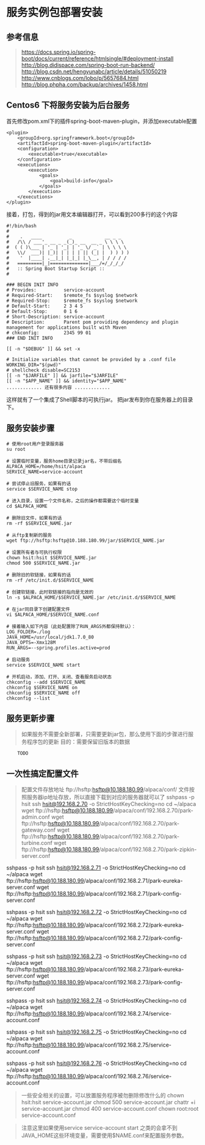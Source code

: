 # 服务实例包部署安装

## 参考信息
> https://docs.spring.io/spring-boot/docs/current/reference/htmlsingle/#deployment-install
> http://blog.didispace.com/spring-boot-run-backend/
> http://blog.csdn.net/hengyunabc/article/details/51050219
> http://www.cnblogs.com/lobo/p/5657684.html
> http://blog.phpha.com/backup/archives/1458.html

## Centos6 下将服务安装为后台服务

首先修改pom.xml下的插件spring-boot-maven-plugin，并添加executable配置
```
<plugin>
    <groupId>org.springframework.boot</groupId>
    <artifactId>spring-boot-maven-plugin</artifactId>
    <configuration>
        <executable>true</executable>
    </configuration>
    <executions>
        <execution>
            <goals>
                <goal>build-info</goal>
            </goals>
        </execution>
    </executions>
</plugin>
```

接着，打包，得到的jar用文本编辑器打开，可以看到200多行的这个内容
```
#!/bin/bash
#
#    .   ____          _            __ _ _
#   /\\ / ___'_ __ _ _(_)_ __  __ _ \ \ \ \
#  ( ( )\___ | '_ | '_| | '_ \/ _` | \ \ \ \
#   \\/  ___)| |_)| | | | | || (_| |  ) ) ) )
#    '  |____| .__|_| |_|_| |_\__, | / / / /
#   =========|_|==============|___/=/_/_/_/
#   :: Spring Boot Startup Script ::
#

### BEGIN INIT INFO
# Provides:          service-account
# Required-Start:    $remote_fs $syslog $network
# Required-Stop:     $remote_fs $syslog $network
# Default-Start:     2 3 4 5
# Default-Stop:      0 1 6
# Short-Description: service-account
# Description:       Parent pom providing dependency and plugin management for applications built with Maven
# chkconfig:         2345 99 01
### END INIT INFO

[[ -n "$DEBUG" ]] && set -x

# Initialize variables that cannot be provided by a .conf file
WORKING_DIR="$(pwd)"
# shellcheck disable=SC2153
[[ -n "$JARFILE" ]] && jarfile="$JARFILE"
[[ -n "$APP_NAME" ]] && identity="$APP_NAME"
............. 还有很多内容 .............
```

这样就有了一个集成了Shell脚本的可执行jar。
把jar发布到你在服务器上的目录下。

## 服务安装步骤
```
# 使用root用户登录服务器
su root

# 设置临时变量，服务home目录记录jar名，不带后缀名
ALPACA_HOME=/home/hsit/alpaca
SERVICE_NAME=service-account

# 尝试停止旧服务，如果有的话
service $SERVICE_NAME stop

# 进入目录，设置一个文件名称，之后的操作都需要这个临时变量
cd $ALPACA_HOME

# 删除旧文件，如果有的话
rm -rf $SERVICE_NAME.jar

# 从ftp复制新的服务
wget ftp://hsftp:hsftp@10.188.180.99/jar/$SERVICE_NAME.jar

# 设置所有者与可执行权限
chown hsit:hsit $SERVICE_NAME.jar
chmod 500 $SERVICE_NAME.jar

# 删除旧的软链接，如果有的话
rm -rf /etc/init.d/$SERVICE_NAME

# 创建软链接，此时软链接的指向是无效的
ln -s $ALPACA_HOME/$SERVICE_NAME.jar /etc/init.d/$SERVICE_NAME

# 在jar同目录下创建配置文件
vi $ALPACA_HOME/$SERVICE_NAME.conf

# 接着输入如下内容（此处配置除了RUN_ARGS外都保持默认）：
LOG_FOLDER=./log
JAVA_HOME=/usr/local/jdk1.7.0_80
JAVA_OPTS=-Xmx128M
RUN_ARGS=--spring.profiles.active=prod

# 启动服务
service $SERVICE_NAME start

# 开机启动，添加、打开、关闭、查看服务启动状态
chkconfig --add $SERVICE_NAME
chkconfig $SERVICE_NAME on
chkconfig $SERVICE_NAME off
chkconfig --list
```

## 服务更新步骤
> 如果服务不需要全新部署，只需要更新jar包，那么使用下面的步骤进行服务程序包的更新
> 目的：需要保留旧版本的数据

```
    TODO
```

## 一次性搞定配置文件
> 配置文件存放地址 ftp://hsftp:hsftp@10.188.180.99/alpaca/conf/
> 文件按照服务器ip地址存放，所以直接下载到对应的服务器就可以了
sshpass -p hsit ssh hsit@192.168.2.70 -o StrictHostKeyChecking=no
cd ~/alpaca
wget ftp://hsftp:hsftp@10.188.180.99/alpaca/conf/192.168.2.70/park-admin.conf
wget ftp://hsftp:hsftp@10.188.180.99/alpaca/conf/192.168.2.70/park-gateway.conf
wget ftp://hsftp:hsftp@10.188.180.99/alpaca/conf/192.168.2.70/park-turbine.conf
wget ftp://hsftp:hsftp@10.188.180.99/alpaca/conf/192.168.2.70/park-zipkin-server.conf

sshpass -p hsit ssh hsit@192.168.2.71 -o StrictHostKeyChecking=no
cd ~/alpaca
wget ftp://hsftp:hsftp@10.188.180.99/alpaca/conf/192.168.2.71/park-eureka-server.conf
wget ftp://hsftp:hsftp@10.188.180.99/alpaca/conf/192.168.2.71/park-config-server.conf

sshpass -p hsit ssh hsit@192.168.2.72 -o StrictHostKeyChecking=no
cd ~/alpaca
wget ftp://hsftp:hsftp@10.188.180.99/alpaca/conf/192.168.2.72/park-eureka-server.conf
wget ftp://hsftp:hsftp@10.188.180.99/alpaca/conf/192.168.2.72/park-config-server.conf

sshpass -p hsit ssh hsit@192.168.2.73 -o StrictHostKeyChecking=no
cd ~/alpaca
wget ftp://hsftp:hsftp@10.188.180.99/alpaca/conf/192.168.2.73/park-eureka-server.conf
wget ftp://hsftp:hsftp@10.188.180.99/alpaca/conf/192.168.2.73/park-config-server.conf

sshpass -p hsit ssh hsit@192.168.2.74 -o StrictHostKeyChecking=no
cd ~/alpaca
wget ftp://hsftp:hsftp@10.188.180.99/alpaca/conf/192.168.2.74/service-account.conf

sshpass -p hsit ssh hsit@192.168.2.75 -o StrictHostKeyChecking=no
cd ~/alpaca
wget ftp://hsftp:hsftp@10.188.180.99/alpaca/conf/192.168.2.75/service-account.conf

sshpass -p hsit ssh hsit@192.168.2.76 -o StrictHostKeyChecking=no
cd ~/alpaca
wget ftp://hsftp:hsftp@10.188.180.99/alpaca/conf/192.168.2.76/service-account.conf

> 一些安全相关的设置，可以放置服务程序被勿删除修改什么的
chown hsit:hsit service-account.jar
chmod 500 service-account.jar
chattr +i service-account.jar
chmod 400 service-account.conf
chown root:root service-account.conf

> 注意这里如果使用service service-account start 之类的会拿不到JAVA_HOME这些环境变量，需要使用$NAME.conf来配置服务参数。